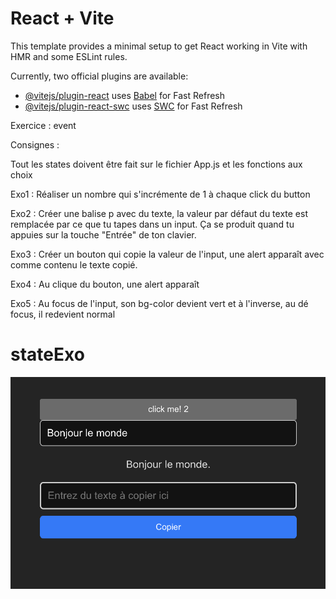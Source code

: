 # React + Vite

This template provides a minimal setup to get React working in Vite with HMR and some ESLint rules.

Currently, two official plugins are available:

- [@vitejs/plugin-react](https://github.com/vitejs/vite-plugin-react/blob/main/packages/plugin-react/README.md) uses [Babel](https://babeljs.io/) for Fast Refresh
- [@vitejs/plugin-react-swc](https://github.com/vitejs/vite-plugin-react-swc) uses [SWC](https://swc.rs/) for Fast Refresh




Exercice : event

Consignes :

Tout les states doivent être fait sur le fichier App.js et les fonctions aux choix

Exo1 : Réaliser un nombre qui s'incrémente de 1 à chaque click du button

Exo2 : Créer une balise p avec du texte, la valeur par défaut du texte est remplacée par ce que tu tapes dans un input. Ça se produit quand tu appuies sur la touche "Entrée" de ton clavier.

Exo3 : Créer un bouton qui copie la valeur de l'input, une alert apparaît avec comme contenu le texte copié.

Exo4 : Au clique du bouton, une alert apparaît

Exo5 : Au focus de l'input, son bg-color devient vert et à l'inverse, au dé focus, il redevient normal
# stateExo


![Texte alternatif](./src/assets/Capture%20d’écran%202025-02-04%20à%2016.31.53.png)

